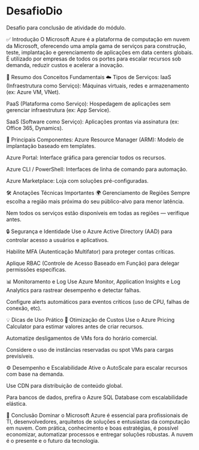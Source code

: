 # DesafioDio
Desafio para conclusão de atividade do módulo.

✅ Introdução
O Microsoft Azure é a plataforma de computação em nuvem da Microsoft, oferecendo uma ampla gama de serviços para construção, teste, implantação e gerenciamento de aplicações em data centers globais. É utilizado por empresas de todos os portes para escalar recursos sob demanda, reduzir custos e acelerar a inovação.


📘 Resumo dos Conceitos Fundamentais
☁️ Tipos de Serviços:
IaaS (Infraestrutura como Serviço): Máquinas virtuais, redes e armazenamento (ex: Azure VM, VNet).

PaaS (Plataforma como Serviço): Hospedagem de aplicações sem gerenciar infraestrutura (ex: App Service).

SaaS (Software como Serviço): Aplicações prontas via assinatura (ex: Office 365, Dynamics).

🧱 Principais Componentes:
Azure Resource Manager (ARM): Modelo de implantação baseado em templates.

Azure Portal: Interface gráfica para gerenciar todos os recursos.

Azure CLI / PowerShell: Interfaces de linha de comando para automação.

Azure Marketplace: Loja com soluções pré-configuradas.

🛠️ Anotações Técnicas Importantes
🌍 Gerenciamento de Regiões
Sempre escolha a região mais próxima do seu público-alvo para menor latência.

Nem todos os serviços estão disponíveis em todas as regiões — verifique antes.

🔒 Segurança e Identidade
Use o Azure Active Directory (AAD) para controlar acesso a usuários e aplicativos.

Habilite MFA (Autenticação Multifator) para proteger contas críticas.

Aplique RBAC (Controle de Acesso Baseado em Função) para delegar permissões específicas.

📊 Monitoramento e Log
Use Azure Monitor, Application Insights e Log Analytics para rastrear desempenho e detectar falhas.

Configure alerts automáticos para eventos críticos (uso de CPU, falhas de conexão, etc).

💡 Dicas de Uso Prático
💸 Otimização de Custos
Use o Azure Pricing Calculator para estimar valores antes de criar recursos.

Automatize desligamentos de VMs fora do horário comercial.

Considere o uso de instâncias reservadas ou spot VMs para cargas previsíveis.

⚙️ Desempenho e Escalabilidade
Ative o AutoScale para escalar recursos com base na demanda.

Use CDN para distribuição de conteúdo global.

Para bancos de dados, prefira o Azure SQL Database com escalabilidade elástica.

📌 Conclusão
Dominar o Microsoft Azure é essencial para profissionais de TI, desenvolvedores, arquitetos de soluções e entusiastas da computação em nuvem. Com prática, conhecimento e boas estratégias, é possível economizar, automatizar processos e entregar soluções robustas. A nuvem é o presente e o futuro da tecnologia.

